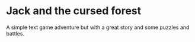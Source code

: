 # Jack and the cursed forest
 A simple text game adventure but with a great story and some puzzles and battles.
